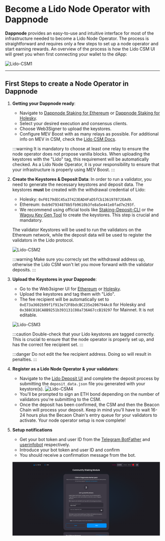 # **Become a Lido Node Operator with Dappnode**

**Dappnode** provides an easy-to-use and intuitive interface for most of the infrastructure needed to become a Lido Node Operator. The process is straightforward and requires only a few steps to set up a node operator and start earning rewards. An overview of the process is how the Lido CSM UI will greet you when first connecting your wallet to the dApp:

![Lido-CSM1](/img/lido-csm-ss-docs1.png)

---

## **First Steps to create a Node Operator in Dappnode**

1. **Getting your Dappnode ready**:

   - Navigate to [Dappnode Staking for Ethereum](http://my.dappnode/stakers/ethereum) or [Dappnode Staking for Holesky](http://my.dappnode/stakers/holesky).
   - Select your desired execution and consensus clients.
   - Choose Web3Signer to upload the keystores.
   - Configure MEV Boost with as many relays as possible. For additional info on MEV in CSM, check the [Lido CSM Docs](https://operatorportal.lido.fi/modules/community-staking-module).

   :::warning
   It is mandatory to choose at least one relay to ensure the node operator does not propose vanilla blocks. When uploading the keystores with the "Lido" tag, this requirement will be automatically checked. As a Lido Node Operator, it is your responsibility to ensure that your infrastructure is properly using MEV Boost.
   :::

2. **Create the Keystores & Deposit Data**: In order to run a validator, you need to generate the necessary keystores and deposit data. The keystores **must** be created with the withdrawal credential of Lido:

   - Holesky: `0xF0179dEC45a37423EAD4FaD5fCb136197872EAd9`.
   - Ethereum: `0xb9d7934878b5fb9610b3fe8a5e441e8fad7e293f`.
   - We recommend using official tools like [Staking-Deposit-CLI](https://github.com/ethereum/staking-deposit-cli) or the [Wagyu Key Gen Tool](https://wagyu.gg/) to create the keystores. This step is crucial and mandatory.

   The validator Keystores will be used to run the validators on the Ethereum network, while the deposit data will be used to register the validators in the Lido protocol.

   ![Lido-CSM2](/img/lido-csm-ss-docs2.png)

   :::warning
   Make sure you correcly set the withdrawal address up, otherwise the Lido CSM won't let you move forward with the validator deposits.
   :::

3. **Upload the Keystores in your Dappnode**:

   - Go to the Web3signer UI for [Ethereum](http://brain.web3signer.dappnode) or [Holesky](http://brain.web3signer-holesky.dappnode).
   - Upload the keystores and tag them with "Lido".
   - The fee recipient will be automatically set to `0xE73a3602b99f1f913e72F8bdcBC235e206794Ac8` for Holesky and `0x388C818CA8B9251b393131C08a736A67ccB19297` for Mainnet. It is not editable.

   ![Lido-CSM3](/img/lido-csm-ss-docs3.png)

   :::caution
   Double-check that your Lido keystores are tagged correctly. This is crucial to ensure that the node operator is properly set up, and has the correct fee recipient set.
   :::

   :::danger
   Do not edit the fee recipient address. Doing so will result in penalties.
   :::

4. **Register as a Lido Node Operator & your validators**:

   - Navigate to the [Lido Deposit UI](https://csm.lido.fi/?ref=dappnode) and complete the deposit process by submitting the `deposit_data.json` file you generated with your keystore(s).
     ![Lido-CSM4](/img/lido-csm-ss-docs4.png)
   - You'll be prompted to sign an ETH bond depending on the number of validators you're submitting to the CSM.
   - Once the deposit has been confirmed, the CSM and then the Beacon Chain will process your deposit. Keep in mind you'll have to wait 16-24 hours plus the Becaon Chain's entry queue for your validators to activate. Your node operator setup is now complete!

5. **Setup notifications**

   - Get your bot token and user ID from the [Telegram BotFather](https://core.telegram.org/bots/tutorial#obtain-your-bot-token) and [userinfobot](https://t.me/userinfobot) respectively.
   - Introduce your bot token and user ID and confirm
   - You should receive a confirmation message from the bot.

   ![lido-notifications-onboarding](/img/lido-notifications-onboarding.png)
